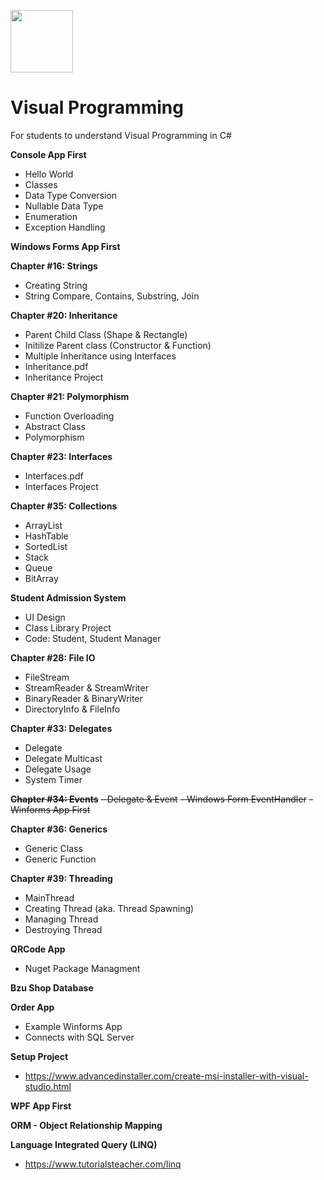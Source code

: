 <a href="https://www.bzu.edu.pk"><img src="https://bzu.edu.pk/assets/images/logo.png" width="100" height="100" /></a>

# Visual Programming
 For students to understand Visual Programming in C#

**Console App First**
- Hello World
- Classes
- Data Type Conversion
- Nullable Data Type 
- Enumeration 
- Exception Handling 

**Windows Forms App First**

**Chapter #16: Strings**
- Creating String 
- String Compare, Contains, Substring, Join

**Chapter #20: Inheritance**
- Parent Child Class (Shape & Rectangle) 
- Initilize Parent class (Constructor & Function)
- Multiple Inheritance using Interfaces
- Inheritance.pdf
- Inheritance Project

**Chapter #21: Polymorphism**
- Function Overloading 
- Abstract Class
- Polymorphism

**Chapter #23: Interfaces**
- Interfaces.pdf 
- Interfaces Project

**Chapter #35: Collections**
- ArrayList
- HashTable
- SortedList
- Stack
- Queue
- BitArray

**Student Admission System**
- UI Design
- Class Library Project
- Code: Student, Student Manager

**Chapter #28: File IO**
- FileStream
- StreamReader & StreamWriter
- BinaryReader & BinaryWriter
- DirectoryInfo & FileInfo

**Chapter #33: Delegates**
- Delegate
- Delegate Multicast
- Delegate Usage
- System Timer

~~**Chapter #34: Events**~~
~~- Delegate & Event~~
~~- Windows Form EventHandler~~
~~- Winforms App First~~

**Chapter #36: Generics**
- Generic Class
- Generic Function
  
**Chapter #39: Threading**
- MainThread
- Creating Thread (aka. Thread Spawning)
- Managing Thread
- Destroying Thread

**QRCode App**
- Nuget Package Managment

**Bzu Shop Database**

**Order App**
- Example Winforms App
- Connects with SQL Server

**Setup Project**
- https://www.advancedinstaller.com/create-msi-installer-with-visual-studio.html

**WPF App First**

**ORM - Object Relationship Mapping**

**Language Integrated Query (LINQ)**
- https://www.tutorialsteacher.com/linq